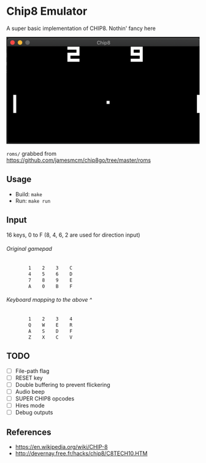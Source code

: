 # Chip8 Emulator

A super basic implementation of CHIP8. Nothin' fancy here

![](screens/pong.png)

`roms/` grabbed from https://github.com/jamesmcm/chip8go/tree/master/roms

## Usage

- Build: `make`
- Run: `make run`

## Input
16 keys, 0 to F (8, 4, 6, 2 are used for direction input)

###### Original gamepad
```
        1    2    3    C
        4    5    6    D
        7    8    9    E
        A    0    B    F
```

###### Keyboard mapping to the above ^
```
        1    2    3    4
        Q    W    E    R
        A    S    D    F
        Z    X    C    V
```


## TODO

- [ ] File-path flag
- [ ] RESET key
- [ ] Double buffering to prevent flickering
- [ ] Audio beep
- [ ] SUPER CHIP8 opcodes
- [ ] Hires mode
- [ ] Debug outputs

## References

- https://en.wikipedia.org/wiki/CHIP-8
- http://devernay.free.fr/hacks/chip8/C8TECH10.HTM
